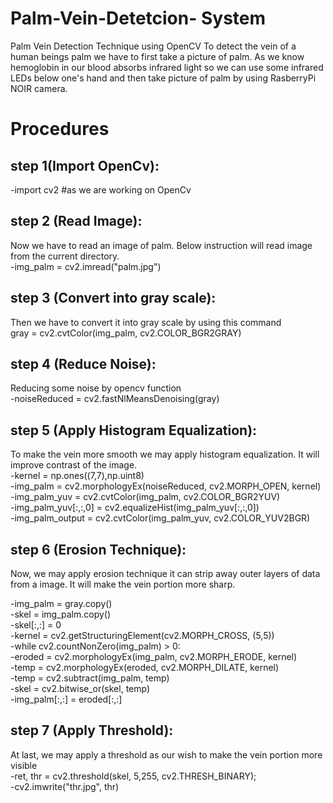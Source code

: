 # Palm-Vein-Detetcion- System
Palm Vein Detection Technique using OpenCV
To detect the vein of a human beings palm we have to first take a picture of palm. As we know hemoglobin in our blood absorbs infrared light so we can use some infrared LEDs below one's hand and then take picture of palm by using RasberryPi NOIR camera. 
# Procedures
## step 1(Import OpenCv):
-import cv2 #as we are working on OpenCv
## step 2 (Read Image):
Now we have to read an image of palm. Below instruction will read image from the current directory. </br> 
-img_palm = cv2.imread("palm.jpg")</br>
## step 3 (Convert into gray scale):
Then we have to convert it into gray scale by using this command </br>
gray = cv2.cvtColor(img_palm, cv2.COLOR_BGR2GRAY) </br>
## step 4 (Reduce Noise):
Reducing some noise by opencv function </br>
-noiseReduced = cv2.fastNlMeansDenoising(gray)</br>
## step 5 (Apply Histogram Equalization):
To make the vein more smooth we may apply histogram equalization. It will improve contrast of the image. </br>
-kernel = np.ones((7,7),np.uint8)</br>
-img_palm = cv2.morphologyEx(noiseReduced, cv2.MORPH_OPEN, kernel)</br>
-img_palm_yuv = cv2.cvtColor(img_palm, cv2.COLOR_BGR2YUV)</br>
-img_palm_yuv[:,:,0] = cv2.equalizeHist(img_palm_yuv[:,:,0])</br>
-img_palm_output = cv2.cvtColor(img_palm_yuv, cv2.COLOR_YUV2BGR)</br>
## step 6 (Erosion Technique):
Now, we may apply erosion technique it can strip away outer layers of data from a image. It will make the vein portion more sharp.</br>

-img_palm = gray.copy()</br>
-skel = img_palm.copy()</br>
-skel[:,:] = 0</br>
-kernel = cv2.getStructuringElement(cv2.MORPH_CROSS, (5,5))</br>
-while cv2.countNonZero(img_palm) > 0:</br>
    -eroded = cv2.morphologyEx(img_palm, cv2.MORPH_ERODE, kernel)</br>
    -temp = cv2.morphologyEx(eroded, cv2.MORPH_DILATE, kernel)</br>
    -temp  = cv2.subtract(img_palm, temp)</br>
    -skel = cv2.bitwise_or(skel, temp)</br>
    -img_palm[:,:] = eroded[:,:]</br>
## step 7 (Apply Threshold):
At last, we may apply a threshold as our wish to make the vein portion more visible  </br>
-ret, thr = cv2.threshold(skel, 5,255, cv2.THRESH_BINARY);</br>
-cv2.imwrite("thr.jpg", thr)



